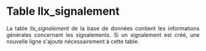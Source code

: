 # Table llx_signalement

<p style="text-align:justify;">
La table <i>llx_signalement</i> de la base de données contient les informations générales concernant les signalements.  Si un signalement est créé, une nouvelle ligne s'ajoute nécessairement à cette table. 
</p>
